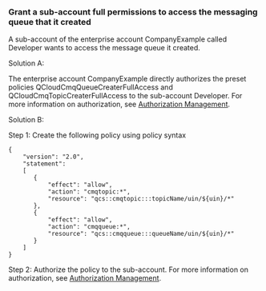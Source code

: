 ### Grant a sub-account full permissions to access the messaging queue that it created

A sub-account of the enterprise account CompanyExample called Developer wants to access the message queue it created.

Solution A:

The enterprise account CompanyExample directly authorizes the preset policies QCloudCmqQueueCreaterFullAccess and QCloudCmqTopicCreaterFullAccess to the sub-account Developer. For more information on authorization, see [Authorization Management](https://intl.cloud.tencent.com/document/product/598/10602).

Solution B:

Step 1: Create the following policy using policy syntax

```
{
    "version": "2.0",
    "statement":
    [
       {
           "effect": "allow",
           "action": "cmqtopic:*",
           "resource": "qcs::cmqtopic:::topicName/uin/${uin}/*"
       },
       {
           "effect": "allow",
           "action": "cmqqueue:*",
           "resource": "qcs::cmqqueue:::queueName/uin/${uin}/*"
       }
    ]
}
```

Step 2: Authorize the policy to the sub-account. For more information on authorization, see [Authorization Management](https://intl.cloud.tencent.com/document/product/598/10602).


